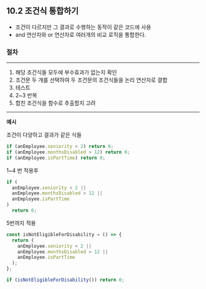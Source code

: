 ## 10.2 조건식 통합하기

- 조건이 다르지만 그 결과로 수행하는 동작이 같은 코드에 사용
- and 연산자와 or 연산자로 여러개의 비교 로직을 통합한다.

### **절차**

---

1. 해당 조건식들 모두에 부수효과가 없는지 확인
2. 조건문 두 개를 선택하여 두 조건문의 조건식들을 논리 연산자로 결합
3. 테스트
4. 2~3 반복
5. 합친 조건식을 함수로 추출할지 고려

---

**예시**

조건이 다양하고 결과가 같은 식들

```jsx
if (anEmployee.seniority < 2) return 0;
if (anEmployee.monthsDisabled > 12) return 0;
if (anEmployee.isPartTime) return 0;
```

1~4 번 적용후

```jsx
if (
  anEmployee.seniority < 2 ||
  anEmployee.monthsDisabled > 12 ||
  anEmployee.isPartTime
)
  return 0;
```

5번까지 적용

```jsx
const isNotEligibleForDisability = () => {
  return (
    anEmployee.seniority < 2 ||
    anEmployee.monthsDisabled > 12 ||
    anEmployee.isPartTime
  );
};

if (isNotEligibleForDisability()) return 0;
```
